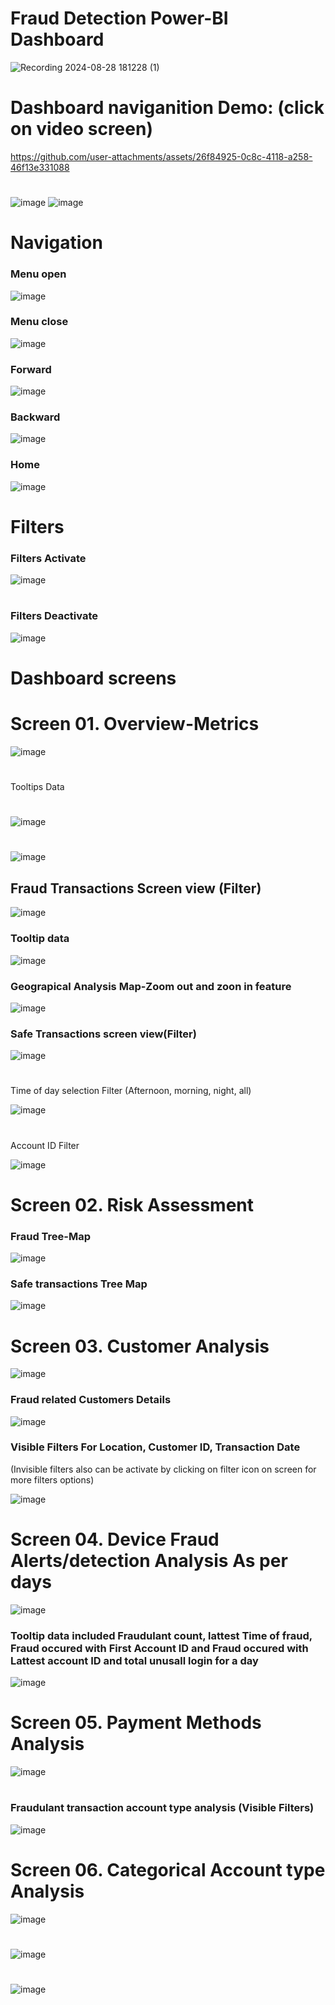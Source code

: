 # Fraud Detection Power-BI Dashboard
![Recording 2024-08-28 181228 (1)](https://github.com/user-attachments/assets/bf1a25f9-dab5-4e8c-8001-03b880248fcd)

# Dashboard naviganition Demo: (click on video screen)
https://github.com/user-attachments/assets/26f84925-0c8c-4118-a258-46f13e331088 

#
![image](https://github.com/RoshniRanaDS/Power_Bi_Dashboard/assets/161755928/6d6c8ebe-8309-4d1d-83e8-9175852c6c9e) 
![image](https://github.com/RoshniRanaDS/Power_Bi_Dashboard/assets/161755928/680bcf3c-1ad3-4dfa-a27f-dd97beebc450)

# Navigation 
### Menu open 
![image](https://github.com/RoshniRanaDS/Power_Bi_Dashboard/assets/161755928/ce5d2f3b-9791-45d9-a2e8-a3318f426c72)
### Menu close 
![image](https://github.com/RoshniRanaDS/Power_Bi_Dashboard/assets/161755928/aaf3fa0c-fc52-4704-a8be-3bdac8aa353e)
### Forward 
![image](https://github.com/RoshniRanaDS/Power_Bi_Dashboard/assets/161755928/801f0bad-9f8c-42c4-bf39-34080b0fcfcd)
### Backward 
![image](https://github.com/RoshniRanaDS/Power_Bi_Dashboard/assets/161755928/0cecae47-3ae3-4719-acce-fe4d7bd97993)
### Home
![image](https://github.com/RoshniRanaDS/Power_Bi_Dashboard/assets/161755928/1e034ff8-fe00-4cc2-ba66-1e1e87a54839)

# Filters
### Filters Activate
![image](https://github.com/RoshniRanaDS/Power_Bi_Dashboard/assets/161755928/00add369-acad-4e30-b112-62283edb2bce)
#
### Filters Deactivate
![image](https://github.com/RoshniRanaDS/Power_Bi_Dashboard/assets/161755928/9f60782a-906a-4994-ab84-0bcdbfb47cbd)


# Dashboard screens
# Screen 01. Overview-Metrics

![image](https://github.com/RoshniRanaDS/Power_Bi_Dashboard/assets/161755928/6d6c8ebe-8309-4d1d-83e8-9175852c6c9e)
#
Tooltips Data
#
![image](https://github.com/RoshniRanaDS/Power_Bi_Dashboard/assets/161755928/dcd9d148-92e6-4623-9187-44fb06e1ef77)
#
![image](https://github.com/RoshniRanaDS/Power_Bi_Dashboard/assets/161755928/ff170b86-23e5-411d-aedc-9bc142abf53c)
## Fraud Transactions Screen view (Filter)
![image](https://github.com/RoshniRanaDS/Power_Bi_Dashboard/assets/161755928/53058394-0e7d-4396-9210-2f9a46960bba)
### Tooltip data 
![image](https://github.com/RoshniRanaDS/Power_Bi_Dashboard/assets/161755928/8745eae7-e1c7-492e-8fea-e68f92dc4f73)
### Geograpical Analysis Map-Zoom out and zoon in feature 
![image](https://github.com/RoshniRanaDS/Power_Bi_Dashboard/assets/161755928/2e701f26-f364-499d-a58c-f677638707ce)
### Safe Transactions screen view(Filter)
![image](https://github.com/RoshniRanaDS/Power_Bi_Dashboard/assets/161755928/e0b3e7f2-de34-4099-8c54-563edc23787f)
#
Time of day selection Filter (Afternoon, morning, night, all)  
  
![image](https://github.com/RoshniRanaDS/Power_Bi_Dashboard/assets/161755928/0f8d0615-4371-47d5-9752-2b08867b65be)
#
Account ID Filter  
  
![image](https://github.com/RoshniRanaDS/Power_Bi_Dashboard/assets/161755928/e708f2cb-c741-4bbb-b316-c172a3a1727c)

# Screen 02. Risk Assessment
### Fraud Tree-Map
![image](https://github.com/RoshniRanaDS/Power_Bi_Dashboard/assets/161755928/69f047ab-d58d-4b57-92a2-c6f4a12c1ac7)
### Safe transactions Tree Map
![image](https://github.com/RoshniRanaDS/Power_Bi_Dashboard/assets/161755928/3bf6e05a-8ce5-4a67-9569-d9e9512f2102)
#
# Screen 03. Customer Analysis
![image](https://github.com/RoshniRanaDS/Power_Bi_Dashboard/assets/161755928/fa326869-cb94-46a1-979e-5f726f58b0b3)
### Fraud related Customers Details
![image](https://github.com/RoshniRanaDS/Power_Bi_Dashboard/assets/161755928/982c829a-40a9-49d8-a703-74bf7b53c55d)
### Visible Filters For Location, Customer ID, Transaction Date
(Invisible filters also can be activate by clicking on filter icon on screen for more filters options) 
  
![image](https://github.com/RoshniRanaDS/Power_Bi_Dashboard/assets/161755928/f14fa8c7-ccff-4454-9f17-55f92a08443c)

#
# Screen 04. Device Fraud Alerts/detection Analysis As per days
![image](https://github.com/RoshniRanaDS/Power_Bi_Dashboard/assets/161755928/7224f665-37b6-4d1c-b68a-6d17b186771c)
### Tooltip data included Fraudulant count, lattest Time of fraud, Fraud occured with First Account ID and Fraud occured with Lattest account ID and total unusall login for a day  
![image](https://github.com/RoshniRanaDS/Power_Bi_Dashboard/assets/161755928/affe5b17-7f6e-41c8-9792-ca85c3ce5606)
#
# Screen 05. Payment Methods Analysis
![image](https://github.com/RoshniRanaDS/Power_Bi_Dashboard/assets/161755928/df527c68-bef2-4e4b-8b9f-e109f0c8e97e)
#
### Fraudulant transaction account type analysis (Visible Filters)
![image](https://github.com/RoshniRanaDS/Power_Bi_Dashboard/assets/161755928/eb7799e6-7d34-452a-ab9b-85d903245cfd)


# Screen 06. Categorical Account type Analysis
![image](https://github.com/RoshniRanaDS/Power_Bi_Dashboard/assets/161755928/0ada995f-ce55-4576-92de-037446ffd6c6)
#
![image](https://github.com/RoshniRanaDS/Power_Bi_Dashboard/assets/161755928/a1cb7e1f-0565-4939-9d4c-ca770a181f48)
#
![image](https://github.com/RoshniRanaDS/Power_Bi_Dashboard/assets/161755928/cf0b63d8-9318-49c6-b537-69021fba8528)

